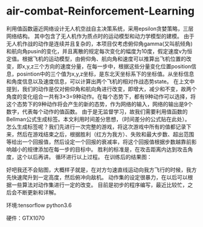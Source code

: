 # air-combat-Reinforcement-Learning
利用值函数逼近网络设计无人机空战自主决策系统，采用epsilon贪婪策略，三层网络结构。
其中包含了无人机作为质点时的运动模型和动力学模型的建模。
由于无人机作战的动作是连续并且复杂的，本项目仅考虑俯仰角gamma(又叫航倾角)和航向角pusin的变化，并且离散的规定每次变化的幅度为10度，假定速度v为恒定值。根据飞机的运动模型，由俯仰角、航向角和速度可以推算出飞机位置的改变，即x,y,z三个方向的速度分量，在每一步中，根据这些分量变化位置position信息，posintion中的三个值为x,y,z坐标，是东北天坐标系下的坐标值。从坐标信息和角度信息以及速度信息，可以计算出两个飞机的相对作战态势state。
在上文中提到，我们的动作是仅对俯仰角和航向角进行改变，即增大，减少和不变，故两个角度的变化组合一共有3×3=9种动作。在每个态势下，都有9种动作可以选择，将这个态势下的9种动作将会产生的新的态势，作为网络的输入，网络的输出是9个数字，代表每个动作的值函数。
由于是无监督学习，故我们需要利用值函数的Bellman公式生成标签。本文利用时间差分思想，（时间差分的公式贴在此处）。
怎么生成标签呢？我们先进行一次完整的游戏，将这次游戏中所有的值都记录下来，然后在游戏结束之后，根据胜利（红方为我方）、失败和最大步数、超出范围等给出一个回报值，然后设定一个回报的衰减率，将这个回报值根据步数越靠前影响越小的规律添加在每一步的目标中。
胜利的标准是，在攻击距离内达到攻击角度，这个以后再讲。
循环进行以上过程。
在训练后的结果图：

好吧我还不会贴图，大概样子就是，在对方匀速直线运动向我方飞行的时候，我方先快速爬升到一定高度，然后俯冲向敌机。
动作集的设定很暴力，在以后可以根据一些算法对动作集进行一定的改变。
目前是初步的程序编写，最近比较忙，之后会不断更新和详解。

环境:tensorflow
    python3.6
    
硬件：GTX1070 
